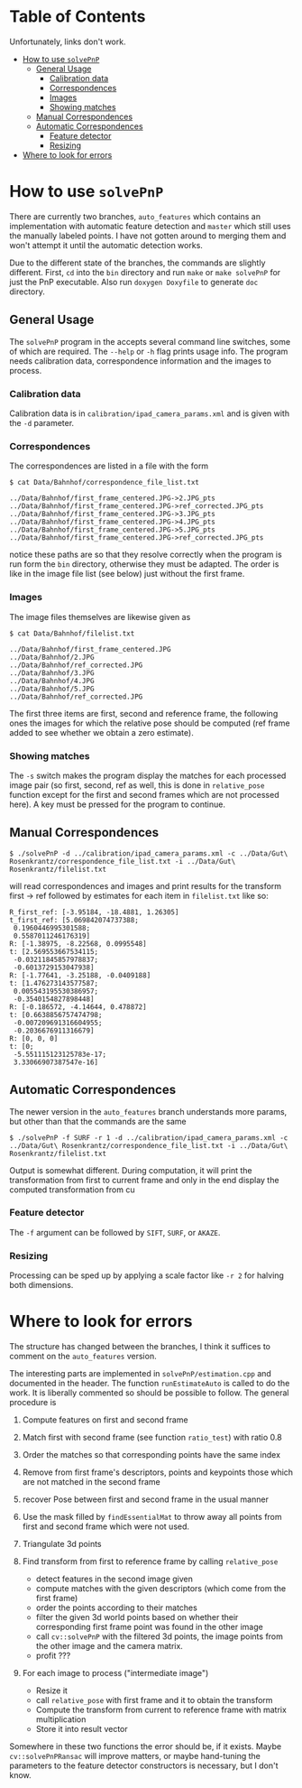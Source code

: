 # Table of Contents 
Unfortunately, links don't work.

- [How to use `solvePnP`](#how-to-use-solvepnp)
    - [General Usage](#general-usage)
        - [Calibration data](#calibration-data)
        - [Correspondences](#correspondences)
        - [Images](#images)
        - [Showing matches](#showing-matches)
    - [Manual Correspondences](#manual-correspondences)
    - [Automatic Correspondences](#automatic-correspondences)
        - [Feature detector](#feature-detector)
        - [Resizing](#resizing)
- [Where to look for errors](#where-to-look-for-errors)

# How to use `solvePnP`
There are currently two branches, `auto_features` which contains an implementation with automatic feature detection and `master` which still uses the manually labeled points. I have not gotten around to merging them and won't attempt it until the automatic detection works.

Due to the different state of the branches, the commands are slightly different.
First, `cd` into the `bin` directory and run `make` or `make solvePnP` for just the PnP executable. Also run `doxygen Doxyfile` to generate `doc` directory.

## General Usage
The `solvePnP` program in the  accepts several command line switches, some of which are required. The `--help` or `-h` flag prints usage info. The program needs calibration data, correspondence information and the images to process. 

### Calibration data
Calibration data is in `calibration/ipad_camera_params.xml` and is given with the `-d` parameter.

### Correspondences
The correspondences are listed in a file with the form 

```
$ cat Data/Bahnhof/correspondence_file_list.txt

../Data/Bahnhof/first_frame_centered.JPG->2.JPG_pts
../Data/Bahnhof/first_frame_centered.JPG->ref_corrected.JPG_pts
../Data/Bahnhof/first_frame_centered.JPG->3.JPG_pts
../Data/Bahnhof/first_frame_centered.JPG->4.JPG_pts
../Data/Bahnhof/first_frame_centered.JPG->5.JPG_pts
../Data/Bahnhof/first_frame_centered.JPG->ref_corrected.JPG_pts

```
notice these paths are so that they resolve correctly when the program is run form the `bin` directory, otherwise they must be adapted. The order is like in the image file list (see below) just without the first frame.

### Images
The image files themselves are likewise given as

```
$ cat Data/Bahnhof/filelist.txt

../Data/Bahnhof/first_frame_centered.JPG
../Data/Bahnhof/2.JPG
../Data/Bahnhof/ref_corrected.JPG
../Data/Bahnhof/3.JPG
../Data/Bahnhof/4.JPG
../Data/Bahnhof/5.JPG
../Data/Bahnhof/ref_corrected.JPG
```

The first three items are first, second and reference frame, the following ones the images for which the relative pose should be computed (ref frame added to see whether we obtain a zero estimate).

### Showing matches
The `-s` switch makes the program display the matches for each processed image pair (so first, second, ref as well, this is done in `relative_pose` function except for the first and second frames which are not processed here). A key must be pressed for the program to continue.

## Manual Correspondences
```
$ ./solvePnP -d ../calibration/ipad_camera_params.xml -c ../Data/Gut\ Rosenkrantz/correspondence_file_list.txt -i ../Data/Gut\ Rosenkrantz/filelist.txt
```
will read correspondences and images and print results for the transform first -> ref followed by estimates for each item in `filelist.txt` like so:

```
R_first_ref: [-3.95184, -18.4881, 1.26305]
t_first_ref: [5.069842074737388;
 0.1960446995301588;
 0.5587011246176319]
R: [-1.38975, -8.22568, 0.0995548]
t: [2.569553667534115;
 -0.03211845857978837;
 -0.6013729153047938]
R: [-1.77641, -3.25188, -0.0409188]
t: [1.476273143577587;
 0.005543195530386957;
 -0.3540154827898448]
R: [-0.186572, -4.14644, 0.478872]
t: [0.6638856757474798;
 -0.007209691316604955;
 -0.2036676911316679]
R: [0, 0, 0]
t: [0;
 -5.551115123125783e-17;
 3.33066907387547e-16]
```

## Automatic Correspondences
The newer version in the `auto_features` branch understands more params, but other than that the commands are the same

```
$ ./solvePnP -f SURF -r 1 -d ../calibration/ipad_camera_params.xml -c ../Data/Gut\ Rosenkrantz/correspondence_file_list.txt -i ../Data/Gut\ Rosenkrantz/filelist.txt
```

Output is somewhat different. During computation, it will print the transformation from first to current frame and only in the end display the computed transformation from cu
### Feature detector
The `-f` argument can be followed by `SIFT`, `SURF`, or `AKAZE`.

### Resizing
Processing can be sped up by applying a scale factor like `-r 2` for halving both dimensions.

# Where to look for errors

The structure has changed between the branches, I think it suffices to comment on the `auto_features` version.

The interesting parts are implemented in `solvePnP/estimation.cpp` and documented in the header. The function `runEstimateAuto` is called to do the work. It is liberally commented so should be possible to follow. The general procedure is

1. Compute features on first and second frame
2. Match first with second frame (see function `ratio_test`) with ratio 0.8
3. Order the matches so that corresponding points have the same index
4. Remove from first frame's descriptors, points and keypoints those which are not matched in the second frame
5. recover Pose between first and second frame in the usual manner
6. Use the mask filled by `findEssentialMat` to throw away all points from first and second frame which were not used.
7. Triangulate 3d points
8. Find transform from first to reference frame by calling `relative_pose`
	* detect features in the second image given
	* compute matches with the given descriptors (which come from the first frame)
	* order the points according to their matches
	* filter the given 3d world points based on whether their corresponding first frame point was found in the other image
	* call `cv::solvePnP` with the filtered 3d points, the image points from the other image and the camera matrix.
	* profit ???
	 
9. For each image to process ("intermediate image")
	* Resize it
	* call `relative_pose` with first frame and it to obtain the transform
	* Compute the transform from current to reference frame with matrix multiplication
	* Store it into result vector 
	
Somewhere in these two functions the error should be, if it exists. Maybe `cv::solvePnPRansac` will improve matters, or maybe hand-tuning the parameters to the feature detector constructors is necessary, but I don't know.
